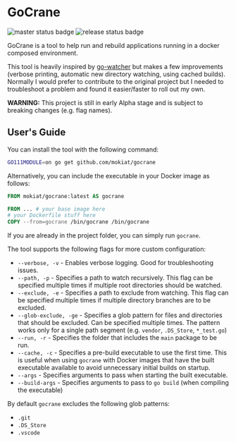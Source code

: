 # GoCrane

![master status badge](https://github.com/mokiat/gocrane/workflows/Master/badge.svg)
![release status badge](https://github.com/mokiat/gocrane/workflows/Release/badge.svg)

GoCrane is a tool to help run and rebuild applications running in a docker composed environment.

This tool is heavily inspired by [go-watcher](https://github.com/canthefason/go-watcher) but makes a few improvements (verbose printing, automatic new directory watching, using cached builds). Normally I would prefer to contribute to the original project but I needed to troubleshoot a problem and found it easier/faster to roll out my own.

**WARNING:** This project is still in early Alpha stage and is subject to breaking changes (e.g. flag names).

## User's Guide

You can install the tool with the following command:

```sh
GO111MODULE=on go get github.com/mokiat/gocrane
```

Alternatively, you can include the executable in your Docker image as follows:

```dockerfile
FROM mokiat/gocrane:latest AS gocrane

FROM ... # your base image here
# your Dockerfile stuff here
COPY --from=gocrane /bin/gocrane /bin/gocrane
```

If you are already in the project folder, you can simply run `gocrane`.

The tool supports the following flags for more custom configuration:

* `--verbose, -v` - Enables verbose logging. Good for troubleshooting issues.
* `--path, -p` - Specifies a path to watch recursively. This flag can be specified multiple times if multiple root directories should be watched.
* `--exclude, -e` - Specifies a path to exclude from watching. This flag can be specified multiple times if multiple directory branches are to be excluded.
* `--glob-exclude, -ge` - Specifies a glob pattern for files and directories that should be excluded. Can be specified multiple times. The pattern works only for a single path segment (e.g. `vendor`, `.DS_Store`, `*_test.go`)
* `--run, -r` - Specifies the folder that includes the `main` package to be run.
* `--cache, -c` - Specifies a pre-build executable to use the first time. This is useful when using `gocrane` with Docker images that have the built executable available to avoid unnecessary initial builds on startup.
* `--args` - Specifies arguments to pass when starting the built executable.
* `--build-args` - Specifies arguments to pass to `go build` (when compiling the executable)

By default `gocrane` excludes the following glob patterns:

* `.git`
* `.DS_Store`
* `.vscode`
